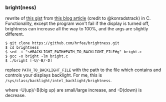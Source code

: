 ### bright(ness)

rewrite of [this gist](https://gist.github.com/konradstrack/18fd96bd9d734f17f62f) from [this blog article](https://konradstrack.ninja/blog/changing-screen-brightness-in-accordance-with-human-perception/) (credit to @konradstrack) in C. Functionality, except the program won't fail if the display is turned off, brightness can increase all the way to 100%, and the args are slightly different.

```shell
$ git clone https://github.com/hrfee/brightness.git
$ cd brightness
$ sed -i "s#BACKLIGHT_PATH#PATH_TO_BACKLIGHT_FILE#g" bright.c
$ gcc -o bright -lm bright.c
$ ./bright [-U/-B/-D]
```

replace `PATH_TO_BACKLIGHT_FILE` with the path to the file which contains and controls your displays backlight. For me, this is `/sys/class/backlight/intel_backlight/brightness`.

where -U(up)/-B(big up) are small/large increase, and -D(down) is decrease.
